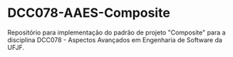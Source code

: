 # DCC078-AAES-Composite
Repositório para implementação do padrão de projeto "Composite" para a disciplina DCC078 - Aspectos Avançados em Engenharia de Software da UFJF.
